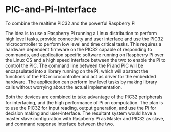 # PIC-and-Pi-Interface
To combine the realtime PIC32 and the powerful Raspberry Pi

The idea is to use a Raspberry Pi running a Linux distribution to perform high level tasks,
provide connectivity and user interface and use the PIC32 microcontroller to perform low level
and time critical tasks. This requires a hardware dependent firmware on the PIC32 capable of
responding to commands, and application specific software running on Raspberry Pi over the
Linux OS and a high speed interface between the two to enable the Pi to control the PIC. The
command line between the Pi and PIC will be encapsulated into a library running on the Pi,
which will abstract the functions of the PIC microcontroller and act as driver for the embedded
hardware. The application can perform low level tasks by making library calls without worrying
about the actual implementation.

Both the devices are combined to take advantage of the PIC32 peripherals for
interfacing, and the high performance of Pi on computation. The plan is to use the PIC32 for
input reading, output generation, and use the Pi for decision making and user-interface. The
resultant system would have a master slave configuration with Raspberry Pi as Master and PIC32
as slave, and command response interface between the two.
